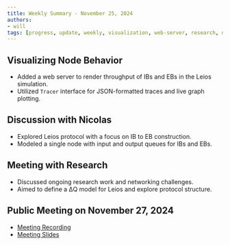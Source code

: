 ```yaml
---
title: Weekly Summary - November 25, 2024
authors:
- will
tags: [progress, update, weekly, visualization, web-server, research, deltaq, public-meeting, throughput]
---
```


## Visualizing Node Behavior

- Added a web server to render throughput of IBs and EBs in the Leios
  simulation.
- Utilized `Tracer` interface for JSON-formatted traces and live graph plotting.

## Discussion with Nicolas

- Explored Leios protocol with a focus on IB to EB construction.
- Modeled a single node with input and output queues for IBs and EBs.

## Meeting with Research

- Discussed ongoing research work and networking challenges.
- Aimed to define a ΔQ model for Leios and explore protocol structure.

## Public Meeting on November 27, 2024

- [Meeting Recording](https://drive.google.com/file/d/1W4iu4MwOXILXes1Zi43MeM505KAOHXso/view?usp=sharing)
- [Meeting Slides](https://docs.google.com/presentation/d/11LHQeUuv-TQfiy9GwXkrffSimFjSq8tdTB8qIB-Pk3U/edit?usp=sharing)
